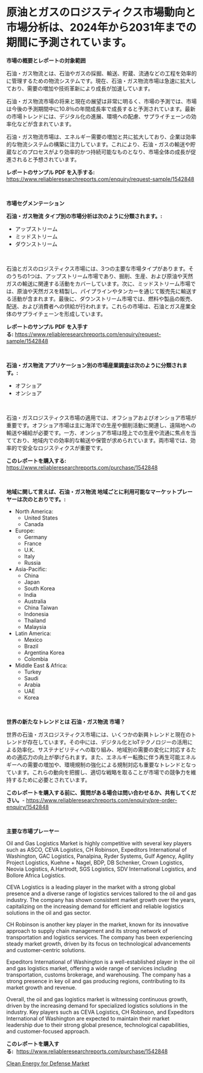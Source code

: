 <p><h1>原油とガスのロジスティクス市場動向と市場分析は、2024年から2031年までの期間に予測されています。</h1></p><p><strong>市場の概要とレポートの対象範囲</strong></p>
<p><p>石油・ガス物流とは、石油やガスの採掘、輸送、貯蔵、流通などの工程を効率的に管理するための物流システムです。現在、石油・ガス物流市場は急速に拡大しており、需要の増加や技術革新により成長が加速しています。</p><p>石油・ガス物流市場の将来と現在の展望は非常に明るく、市場の予測では、市場は今後の予測期間中に10.8％の年間成長率で成長すると予測されています。最新の市場トレンドには、デジタル化の進展、環境への配慮、サプライチェーンの効率化などが含まれています。</p><p>石油・ガス物流市場は、エネルギー需要の増加と共に拡大しており、企業は効率的な物流システムの構築に注力しています。これにより、石油・ガスの輸送や貯蔵などのプロセスがより効率的かつ持続可能なものとなり、市場全体の成長が促進されると予想されています。</p></p>
<p><strong>レポートのサンプル PDF を入手する:</strong> <a href="https://www.reliableresearchreports.com/enquiry/request-sample/1542848">https://www.reliableresearchreports.com/enquiry/request-sample/1542848</a></p>
<p>&nbsp;</p>
<p><strong>市場セグメンテーション</strong></p>
<p><strong>石油・ガス物流 タイプ別の市場分析は次のように分類されます。:</strong></p>
<p><ul><li>アップストリーム</li><li>ミッドストリーム</li><li>ダウンストリーム</li></ul></p>
<p>&nbsp;</p>
<p><p>石油とガスのロジスティクス市場には、3つの主要な市場タイプがあります。そのうちの1つは、アップストリーム市場であり、掘削、生産、および原油や天然ガスの輸送に関連する活動をカバーしています。次に、ミッドストリーム市場では、原油や天然ガスを精製し、パイプラインやタンカーを通じて販売先に輸送する活動が含まれます。最後に、ダウンストリーム市場では、燃料や製品の販売、配送、および消費者への供給が行われます。これらの市場は、石油とガス産業全体のサプライチェーンを形成しています。</p></p>
<p><strong>レポートのサンプル PDF を入手する:</strong>&nbsp;<a href="https://www.reliableresearchreports.com/enquiry/request-sample/1542848">https://www.reliableresearchreports.com/enquiry/request-sample/1542848</a></p>
<p>&nbsp;</p>
<p><strong> 石油・ガス物流 アプリケーション別の市場産業調査は次のように分類されます。:</strong></p>
<p><ul><li>オフショア</li><li>オンショア</li></ul></p>
<p>&nbsp;</p>
<p><p>石油・ガスロジスティクス市場の適用では、オフショアおよびオンショア市場が重要です。オフショア市場は主に海洋での生産や掘削活動に関連し、遠隔地への輸送や補給が必要です。一方、オンショア市場は陸上での生産や流通に焦点を当てており、地域内での効率的な輸送や保管が求められています。両市場では、効率的で安全なロジスティクスが重要です。</p></p>
<p><strong>このレポートを購入する:</strong>&nbsp; <a href="https://www.reliableresearchreports.com/purchase/1542848">https://www.reliableresearchreports.com/purchase/1542848</a></p>
<p>&nbsp;</p>
<p><strong>地域に関して言えば、石油・ガス物流 地域ごとに利用可能なマーケットプレーヤーは次のとおりです。:</strong></p>
<p><ul>
    <li>
        North America:
        <ul>
            <li>United States</li>
            <li>Canada</li>
        </ul>
    </li>
    <li>
        Europe:
        <ul>
            <li>Germany</li>
            <li>France</li>
            <li>U.K.</li>
            <li>Italy</li>
            <li>Russia</li>
        </ul>
    </li>
    <li>
        Asia-Pacific:
        <ul>
            <li>China</li>
            <li>Japan</li>
            <li>South Korea</li>
            <li>India</li>
            <li>Australia</li>
            <li>China Taiwan</li>
            <li>Indonesia</li>
            <li>Thailand</li>
            <li>Malaysia</li>
        </ul>
    </li>
    <li>
        Latin America:
        <ul>
            <li>Mexico</li>
            <li>Brazil</li>
            <li>Argentina Korea</li>
            <li>Colombia</li>
        </ul>
    </li>
    <li>
        Middle East & Africa:
        <ul>
            <li>Turkey</li>
            <li>Saudi</li>
            <li>Arabia</li>
            <li>UAE</li>
            <li>Korea</li>
        </ul>
    </li>
    </ul></p>
<p>&nbsp;</p>
<p><strong>世界の新たなトレンドとは 石油・ガス物流 市場？</strong></p>
<p><p>世界の石油・ガスロジスティクス市場には、いくつかの新興トレンドと現在のトレンドが存在しています。その中には、デジタル化とIoTテクノロジーの活用による効率化、サステナビリティへの取り組み、地域別の需要の変化に対応するための適応力の向上が挙げられます。また、エネルギー転換に伴う再生可能エネルギーへの需要の増加や、環境規制の強化による規制対応も重要なトレンドとなっています。これらの動向を把握し、適切な戦略を取ることが市場での競争力を維持するために必要とされています。</p></p>
<p><strong>このレポートを購入する前に、質問がある場合は問い合わせるか、共有してください。</strong>- <a href="https://www.reliableresearchreports.com/enquiry/pre-order-enquiry/1542848">https://www.reliableresearchreports.com/enquiry/pre-order-enquiry/1542848</a></p>
<p>&nbsp;</p>
<p><strong>主要な市場プレーヤー</strong></p>
<p><p>Oil and Gas Logistics Market is highly competitive with several key players such as ASCO, CEVA Logistics, CH Robinson, Expeditors International of Washington, GAC Logistics, Panalpina, Ryder Systems, Gulf Agency, Agility Project Logistics, Kuehne + Nagel, BDP, DB Schenker, Crown Logistics, Neovia Logistics, A.Hartrodt, SGS Logistics, SDV International Logistics, and Bollore Africa Logistics.</p><p>CEVA Logistics is a leading player in the market with a strong global presence and a diverse range of logistics services tailored to the oil and gas industry. The company has shown consistent market growth over the years, capitalizing on the increasing demand for efficient and reliable logistics solutions in the oil and gas sector.</p><p>CH Robinson is another key player in the market, known for its innovative approach to supply chain management and its strong network of transportation and logistics services. The company has been experiencing steady market growth, driven by its focus on technological advancements and customer-centric solutions.</p><p>Expeditors International of Washington is a well-established player in the oil and gas logistics market, offering a wide range of services including transportation, customs brokerage, and warehousing. The company has a strong presence in key oil and gas producing regions, contributing to its market growth and revenue.</p><p>Overall, the oil and gas logistics market is witnessing continuous growth, driven by the increasing demand for specialized logistics solutions in the industry. Key players such as CEVA Logistics, CH Robinson, and Expeditors International of Washington are expected to maintain their market leadership due to their strong global presence, technological capabilities, and customer-focused approach.</p></p>
<p><strong>このレポートを購入する:</strong>&nbsp;&nbsp;<a href="https://www.reliableresearchreports.com/purchase/1542848">https://www.reliableresearchreports.com/purchase/1542848</a></p>
<p><p><a href="https://github.com/Chiragrp22/Market-Research-Report-List-4/blob/main/clean-energy-for-defense-market.md">Clean Energy for Defense Market</a></p></p>